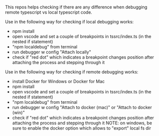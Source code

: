 
This repos helps checking if there are any difference when
debugging remote typescript vs local typescript code.

Use in the following way for checking if local debugging works:
- npm install
- open vscode and set a couple of breakpoints in tssrc/index.ts (in the nested if statement)
- "npm localdebug" from terminal
- run debugger w config "Attach locally" 
- check if "red dot" which indicates a breakpoint changes position after attaching the process and stepping through it

Use in the following way for checking if remote debugging works:
- install Docker for Windows or Docker for Mac
- npm install
- open vscode and set a couple of breakpoints in tssrc/index.ts (in the nested if statement)
- "npm localdebug" from terminal
- run debugger w config "Attach to docker (mac)" or  "Attach to docker (win)"
- check if "red dot" which indicates a breakpoint changes position after attaching the process and stepping through it
NOTE: on windows, be sure to enable the docker option which allows to "export" local fs dir